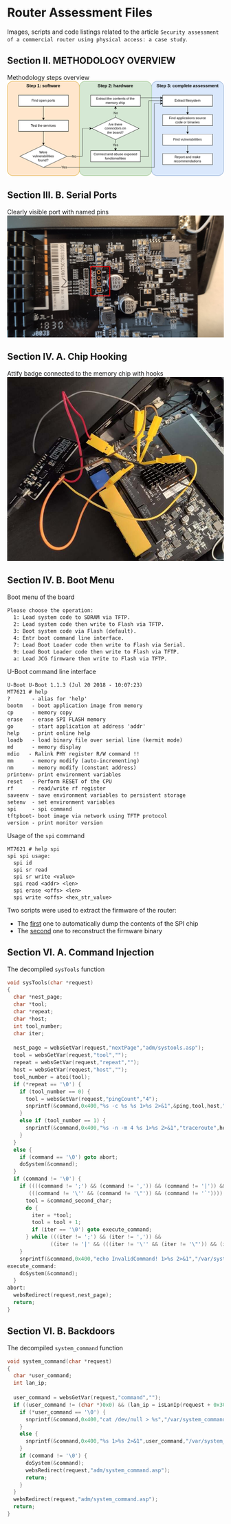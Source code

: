 # Router Assessment Files
Images, scripts and code listings related to the article `Security assessment of a commercial router using physical access: a case study`.

## Section II. METHODOLOGY OVERVIEW
Methodology steps overview
![Methodology steps overview](images/methodology.png)

## Section III. B. Serial Ports
Clearly visible port with named pins
![Clearly visible port with named pins](images/uart_outlined.jpg)

## Section IV. A. Chip Hooking
Attify badge connected to the memory chip with hooks
![Attify badge connected to the memory chip with hooks](images/hooks.jpg)


## Section IV. B. Boot Menu
Boot menu of the board
~~~
Please choose the operation:
  1: Load system code to SDRAM via TFTP.
  2: Load system code then write to Flash via TFTP.
  3: Boot system code via Flash (default).
  4: Entr boot command line interface.
  7: Load Boot Loader code then write to Flash via Serial.
  9: Load Boot Loader code then write to Flash via TFTP.
  a: Load JCG firmware then write to Flash via TFTP.
~~~
U-Boot command line interface
~~~
U-Boot U-Boot 1.1.3 (Jul 20 2018 - 10:07:23)
MT7621 # help
?       - alias for 'help'
bootm   - boot application image from memory
cp      - memory copy
erase   - erase SPI FLASH memory
go      - start application at address 'addr'
help    - print online help
loadb   - load binary file over serial line (kermit mode)
md      - memory display
mdio   - Ralink PHY register R/W command !!
mm      - memory modify (auto-incrementing)
nm      - memory modify (constant address)
printenv- print environment variables
reset   - Perform RESET of the CPU
rf      - read/write rf register
saveenv - save environment variables to persistent storage
setenv  - set environment variables
spi     - spi command
tftpboot- boot image via network using TFTP protocol
version - print monitor version
~~~
Usage of the `spi` command
~~~
MT7621 # help spi
spi spi usage:
  spi id
  spi sr read
  spi sr write <value>
  spi read <addr> <len>
  spi erase <offs> <len>
  spi write <offs> <hex_str_value>
~~~

Two scripts were used to extract the firmware of the router:
- The [first](scripts/dump_flash.py) one to automatically dump the contents of the SPI chip
- The [second](scripts/reconstruct_flash.py) one to reconstruct the firmware binary
## Section VI. A. Command Injection
The decompiled `sysTools` function
~~~c
void sysTools(char *request)
{
  char *nest_page;
  char *tool;
  char *repeat;
  char *host;
  int tool_number;
  char iter;
  
  nest_page = websGetVar(request,"nextPage","adm/systools.asp");
  tool = websGetVar(request,"tool","");
  repeat = websGetVar(request,"repeat","");
  host = websGetVar(request,"host","");
  tool_number = atoi(tool);
  if (*repeat == '\0') {
    if (tool_number == 0) {
      tool = websGetVar(request,"pingCount","4");
      snprintf(&command,0x400,"%s -c %s %s 1>%s 2>&1",&ping,tool,host,"/var/systool.log");
    }
    else if (tool_number == 1) {
      snprintf(&command,0x400,"%s -n -m 4 %s 1>%s 2>&1","traceroute",host,"/var/systool.log");
    }
  }
  else {
    if (command == '\0') goto abort;
    doSystem(&command);
  }
  if (command != '\0') {
    if ((((command != ';') && (command != ',')) && (command != '|')) &&
       (((command != '\'' && (command != '\"')) && (command != '`')))) {
      tool = &command_second_char;
      do {
        iter = *tool;
        tool = tool + 1;
        if (iter == '\0') goto execute_command;
      } while (((iter != ';') && (iter != ',')) &&
              ((iter != '|' && (((iter != '\'' && (iter != '\"')) && (iter != '`'))))));
    }
    snprintf(&command,0x400,"echo InvalidCommand! 1>%s 2>&1","/var/systool.log");
execute_command:
    doSystem(&command);
  }
abort:
  websRedirect(request,nest_page);
  return;
}
~~~

## Section VI. B. Backdoors
The decompiled `system_command` function
~~~c
void system_command(char *request)
{
  char *user_command;
  int lan_ip;
  
  user_command = websGetVar(request,"command","");
  if ((user_command != (char *)0x0) && (lan_ip = isLanIp(request + 0x30,0), lan_ip != 0)) {
    if (*user_command == '\0') {
      snprintf(&command,0x400,"cat /dev/null > %s","/var/system_command.log");
    }
    else {
      snprintf(&command,0x400,"%s 1>%s 2>&1",user_command,"/var/system_command.log");
    }
    if (command != '\0') {
      doSystem(&command);
      websRedirect(request,"adm/system_command.asp");
      return;
    }
  }
  websRedirect(request,"adm/system_command.asp");
  return;
}
~~~